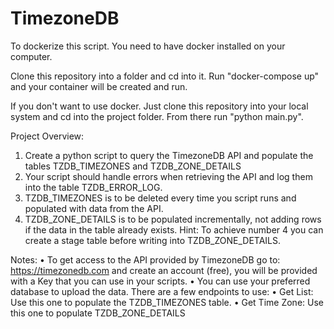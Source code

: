 # TimezoneDB

To dockerize this script. You need to have docker installed on your computer. 

Clone this repository into a folder and cd into it. Run "docker-compose up" and your container will be created and run. 

If you don't want to use docker. Just clone this repository into your local system and cd into the project folder. From there run "python main.py". 


Project Overview:
1. Create a python script to query the TimezoneDB API and populate the tables TZDB_TIMEZONES
and TZDB_ZONE_DETAILS
2. Your script should handle errors when retrieving the API and log them into the table
TZDB_ERROR_LOG.
3. TZDB_TIMEZONES is to be deleted every time you script runs and populated with data from the
API.
4. TZDB_ZONE_DETAILS is to be populated incrementally, not adding rows if the data in the table
already exists.
Hint: To achieve number 4 you can create a stage table before writing into TZDB_ZONE_DETAILS.

Notes:
• To get access to the API provided by TimezoneDB go to: https://timezonedb.com and create an
account (free), you will be provided with a Key that you can use in your scripts.
• You can use your preferred database to upload the data.
There are a few endpoints to use:
• Get List: Use this one to populate the TZDB_TIMEZONES table.
• Get Time Zone: Use this one to populate TZDB_ZONE_DETAILS

